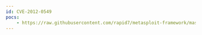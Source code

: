 ```yaml
---
id: CVE-2012-0549
pocs:
    - https://raw.githubusercontent.com/rapid7/metasploit-framework/master/modules/exploits/windows/browser/oracle_autovue_setmarkupmode.rb
---
```

